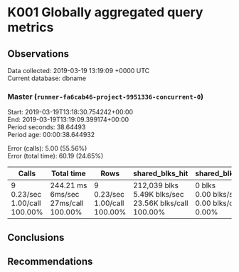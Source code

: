 # K001 Globally aggregated query metrics

## Observations ##
Data collected: 2019-03-19 13:19:09 +0000 UTC  
Current database: dbname  



### Master (`runner-fa6cab46-project-9951336-concurrent-0`) ###
Start: 2019-03-19T13:18:30.754242+00:00  
End: 2019-03-19T13:19:09.399174+00:00  
Period seconds: 38.64493  
Period age: 00:00:38.644932  

Error (calls): 5.00 (55.56%)  
Error (total time): 60.19 (24.65%)

Calls | Total&nbsp;time | Rows | shared_blks_hit | shared_blks_read | shared_blks_dirtied | shared_blks_written | blk_read_time | blk_write_time | kcache_reads | kcache_writes | kcache_user_time_ms | kcache_system_time 
-------|------------|------|-----------------|------------------|---------------------|---------------------|---------------|----------------|--------------|---------------|---------------------|--------------------
9<br/>0.23/sec<br/>1.00/call<br/>100.00% |244.21&nbsp;ms<br/>6ms/sec<br/>27ms/call<br/>100.00% |9<br/>0.23/sec<br/>1.00/call<br/>100.00% |212,039&nbsp;blks<br/>5.49K&nbsp;blks/sec<br/>23.56K&nbsp;blks/call<br/>100.00% |0&nbsp;blks<br/>0.00&nbsp;blks/sec<br/>0.00&nbsp;blks/call<br/>0.00% |0&nbsp;blks<br/>0.00&nbsp;blks/sec<br/>0.00&nbsp;blks/call<br/>0.00% |0&nbsp;blks<br/>0.00&nbsp;blks/sec<br/>0.00&nbsp;blks/call<br/>0.00% |0.00&nbsp;ms<br/>0s/sec<br/>0s/call<br/>0.00% |0.00&nbsp;ms<br/>0s/sec<br/>0s/call<br/>0.00% |0.00&nbsp;bytes<br/>0.00&nbsp;bytes/sec<br/>0.00&nbsp;bytes/call<br/>0.00% |0.00&nbsp;bytes<br/>0.00&nbsp;bytes/sec<br/>0.00&nbsp;bytes/call<br/>0.00% |0.00&nbsp;ms<br/>0s/sec<br/>0s/call<br/>0.00% |0.00&nbsp;ms<br/>0s/sec<br/>0s/call<br/>0.00%





## Conclusions ##


## Recommendations ##

